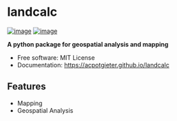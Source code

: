 # landcalc


[![image](https://img.shields.io/pypi/v/landcalc.svg)](https://pypi.python.org/pypi/landcalc)
[![image](https://img.shields.io/conda/vn/conda-forge/landcalc.svg)](https://anaconda.org/conda-forge/landcalc)


**A python package for geospatial analysis and mapping**


-   Free software: MIT License
-   Documentation: https://acpotgieter.github.io/landcalc
    

## Features

-   Mapping
-   Geospatial Analysis 

